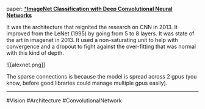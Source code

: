 
paper: [***ImageNet Classification with Deep Convolutional Neural Networks**](https://proceedings.neurips.cc/paper/2012/file/c399862d3b9d6b76c8436e924a68c45b-Paper.pdf)


It was the architecture that reignited the research on CNN in 2013. It improved from the LeNet (1995) by going from 5 to 8 layers.  It was state of the art in imagenet in 2013. It used a non-saturating unit to help with convergence and a dropout to fight against the over-fitting that was normal with this kind of depth.

![[alexnet.png]]


The sparse connections is because the model is spread across 2 gpus (you know, before good libraries could manage multiple gpus easily).

___
#Vision #Architecture #ConvolutionalNetwork 

